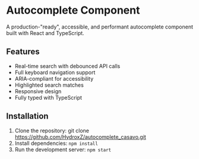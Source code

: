 # Autocomplete Component

A production-"ready", accessible, and performant autocomplete component built with React and TypeScript.

## Features

- Real-time search with debounced API calls
- Full keyboard navigation support
- ARIA-compliant for accessibility
- Highlighted search matches
- Responsive design
- Fully typed with TypeScript

## Installation

1. Clone the repository: git clone https://github.com/HydroxZ/autocomplete_casavo.git
2. Install dependencies: ```npm install```
3. Run the development server: ```npm start```
